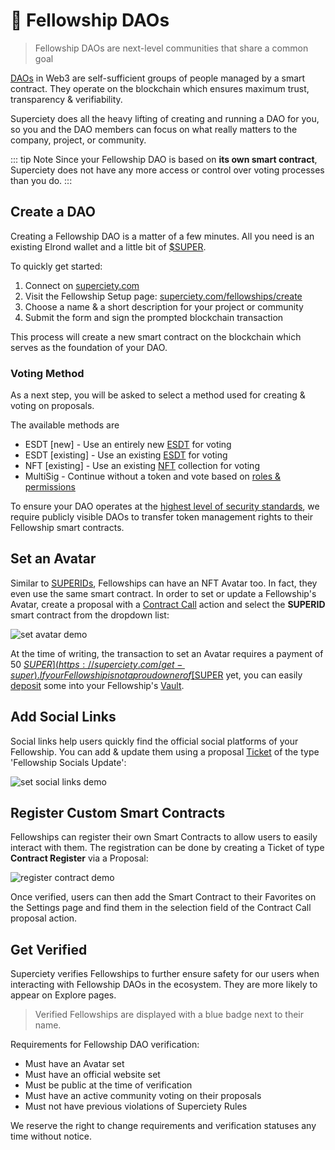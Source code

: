 # 🌱 Fellowship DAOs

> Fellowship DAOs are next-level communities that share a common goal

[DAOs](https://en.wikipedia.org/wiki/Decentralized_autonomous_organization) in Web3 are self-sufficient groups of people managed by a smart contract. They operate on the blockchain which ensures maximum trust, transparency & verifiability.

Superciety does all the heavy lifting of creating and running a DAO for you, so you and the DAO members can focus on what really matters to the company, project, or community.

::: tip Note
Since your Fellowship DAO is based on **its own smart contract**, Superciety does not have any more access or control over voting processes than you do.
:::

## Create a DAO

Creating a Fellowship DAO is a matter of a few minutes. All you need is an existing Elrond wallet and a little bit of [$SUPER](https://superciety.com/get-super).

To quickly get started:

1. Connect on [superciety.com](https://superciety.com)
2. Visit the Fellowship Setup page: [superciety.com/fellowships/create](https://superciety.com/fellowships/create)
3. Choose a name & a short description for your project or community
4. Submit the form and sign the prompted blockchain transaction

This process will create a new smart contract on the blockchain which serves as the foundation of your DAO.

### Voting Method

As a next step, you will be asked to select a method used for creating & voting on proposals.

The available methods are

- ESDT [new] - Use an entirely new [ESDT](https://docs.elrond.com/developers/esdt-tokens/) for voting
- ESDT [existing] - Use an existing [ESDT](https://docs.elrond.com/developers/esdt-tokens/) for voting
- NFT [existing] - Use an existing [NFT](https://docs.elrond.com/developers/nft-tokens/) collection for voting
- MultiSig - Continue without a token and vote based on [roles & permissions](/basics/permissions.md)

To ensure your DAO operates at the [highest level of security standards](/basics/security.md#transferring-token-management-rights), we require publicly visible DAOs to transfer token management rights to their Fellowship smart contracts.

## Set an Avatar

Similar to [SUPERIDs](/basics/superids.md), Fellowships can have an NFT Avatar too. In fact, they even use the same smart contract. In order to set or update a Fellowship's Avatar, create a proposal with a [Contract Call](/basics/actions.md#call-contract) action and select the **SUPERID** smart contract from the dropdown list:

![set avatar demo](/images/set-avatar-demo.png)

At the time of writing, the transaction to set an Avatar requires a payment of 50 [$SUPER](https://superciety.com/get-super). If your Fellowship is not a proud owner of [$SUPER](https://superciety.com/get-super) yet, you can easily [deposit](/basics/vault.md#deposit) some into your Fellowship's [Vault](/basics/vault.md).

## Add Social Links

Social links help users quickly find the official social platforms of your Fellowship. You can add & update them using a proposal [Ticket](/basics/actions.md#tickets) of the type 'Fellowship Socials Update':

![set social links demo](/images/set-social-links-demo.png)

<!-- ## Register a Username (Herotag)

Reserving a username (aka. Herotag) for the Fellowship smart contract is fairly easy using a proposal [Contract Call](/basics/actions.md#call-contract) action:

1. Create a new proposal and add a [Contract Call](/basics/actions.md#call-contract) action
2. Select your Fellowship smart contract in the dropdown field
3. Select the 'Register Dns' function
4. Enter the Fellowship smart contracts address
5. Choose a username (herotag) of your choice (**important!** make sure to add the **.elrond** suffix: myusername.elrond)
6. Propose and execute the proposal -->

## Register Custom Smart Contracts

Fellowships can register their own Smart Contracts to allow users to easily interact with them. The registration can be done by creating a Ticket of type **Contract Register** via a Proposal:

![register contract demo](/images/register-contract-demo.png)

Once verified, users can then add the Smart Contract to their Favorites on the Settings page and find them in the selection field of the Contract Call proposal action.

## Get Verified

Superciety verifies Fellowships to further ensure safety for our users when interacting with Fellowship DAOs in the ecosystem. They are more likely to appear on Explore pages.

> Verified Fellowships are displayed with a blue badge next to their name.

Requirements for Fellowship DAO verification:

- Must have an Avatar set
- Must have an official website set
- Must be public at the time of verification
- Must have an active community voting on their proposals
- Must not have previous violations of Superciety Rules

We reserve the right to change requirements and verification statuses any time without notice.

